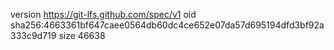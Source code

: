 version https://git-lfs.github.com/spec/v1
oid sha256:4663361bf647caee0564db60dc4ce652e07da57d695194dfd3bf92a333c9d719
size 46638
